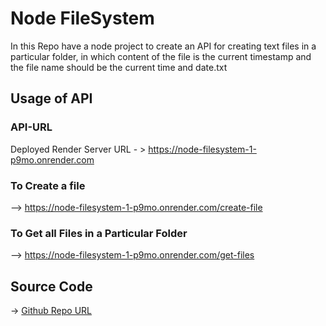 # Node FileSystem
In this Repo have a node project to create an API for creating text files in a  particular folder, in which content of the file is the current timestamp and the file name should be the current time and date.txt

## Usage of API

### API-URL 

Deployed Render Server URL - >  https://node-filesystem-1-p9mo.onrender.com

### To Create a file
 --> https://node-filesystem-1-p9mo.onrender.com/create-file

### To Get all Files in a Particular Folder

 --> https://node-filesystem-1-p9mo.onrender.com/get-files

 ## Source Code
 
-> [ Github Repo URL ](https://github.com/A-SathishKumar/node-filesystem/tree/master)
